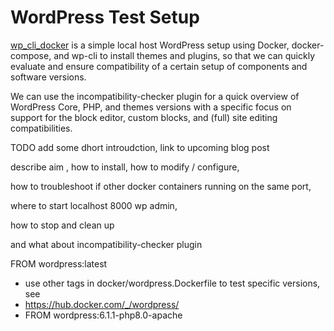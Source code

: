 # WordPress Test Setup

[wp_cli_docker](https://github.com/openmindculture/wp_cli_docker) is a simple local host WordPress setup using Docker, docker-compose, and wp-cli to install themes and plugins, so that we can quickly evaluate and ensure compatibility of a certain setup of components and software versions.

We can use the incompatibility-checker plugin for a quick overview of WordPress Core, PHP, and themes versions with a specific focus on support for the block editor, custom blocks, and (full) site editing compatibilities.

TODO add some dhort introudction, link to upcoming blog post

describe aim , how to install, how to modify / configure,

how to troubleshoot if other docker containers running on the same port,

where to start localhost 8000 wp admin,

how to stop and clean up

and what about incompatibility-checker plugin

FROM wordpress:latest
- use other tags in docker/wordpress.Dockerfile to test specific versions, see
- https://hub.docker.com/_/wordpress/
- FROM wordpress:6.1.1-php8.0-apache